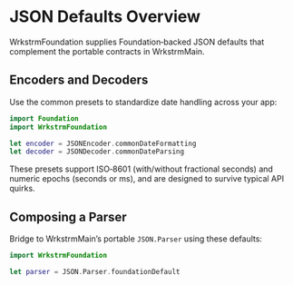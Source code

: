 # JSON Defaults Overview

WrkstrmFoundation supplies Foundation‑backed JSON defaults that complement the portable contracts in WrkstrmMain.

## Encoders and Decoders

Use the common presets to standardize date handling across your app:

```swift
import Foundation
import WrkstrmFoundation

let encoder = JSONEncoder.commonDateFormatting
let decoder = JSONDecoder.commonDateParsing
```

These presets support ISO‑8601 (with/without fractional seconds) and numeric epochs (seconds or ms), and are designed to survive typical API quirks.

## Composing a Parser

Bridge to WrkstrmMain’s portable `JSON.Parser` using these defaults:

```swift
import WrkstrmFoundation

let parser = JSON.Parser.foundationDefault
```
